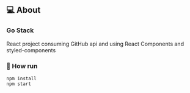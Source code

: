 <div id="about">

## :computer: About
### Go Stack
React project consuming GitHub api and using React Components and styled-components
</div>

<div id="commands">

### :memo: How run
```npm
npm install
npm start
```
</div>

